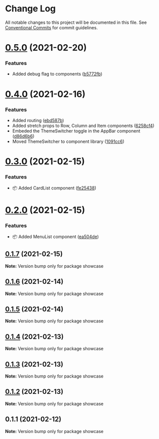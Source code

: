 # Change Log

All notable changes to this project will be documented in this file.
See [Conventional Commits](https://conventionalcommits.org) for commit guidelines.

# [0.5.0](https://github.com/qualipsolutions/snapdev-ui/compare/showcase@0.4.0...showcase@0.5.0) (2021-02-20)


### Features

* Added debug flag to components ([b5772fb](https://github.com/qualipsolutions/snapdev-ui/commit/b5772fb0237fb7914aff742dae30e6891abf66c1))





# [0.4.0](https://github.com/qualipsolutions/snapdev-ui/compare/showcase@0.3.0...showcase@0.4.0) (2021-02-16)


### Features

* Added routing ([ebd587b](https://github.com/qualipsolutions/snapdev-ui/commit/ebd587b76f02a96ec47c2ac60ce31ad78168ab15))
* Added stretch props to Row, Column and Item components ([6258cf4](https://github.com/qualipsolutions/snapdev-ui/commit/6258cf4e39de33b33858e580ca5343b85cd8ea78))
* Embeded the ThemeSwitcher toggle in the AppBar component ([d86d6b6](https://github.com/qualipsolutions/snapdev-ui/commit/d86d6b6f4965015da17f8e854f5a77fc3b10058f))
* Moved ThemeSwitcher to component library ([1091cc6](https://github.com/qualipsolutions/snapdev-ui/commit/1091cc6b5e54fb6281b19f35d6c45cb77933e2aa))





# [0.3.0](https://github.com/qualipsolutions/snapdev-ui/compare/showcase@0.2.0...showcase@0.3.0) (2021-02-15)


### Features

* :package: Added CardList component ([fe25438](https://github.com/qualipsolutions/snapdev-ui/commit/fe25438151b0333d1a6cd2a078a0656d0377875e))





# [0.2.0](https://github.com/qualipsolutions/snapdev-ui/compare/showcase@0.1.7...showcase@0.2.0) (2021-02-15)


### Features

* :package: Added MenuList component ([ea504de](https://github.com/qualipsolutions/snapdev-ui/commit/ea504de3815e0bdb778c42b8085954e2ab84a1f7))





## [0.1.7](https://github.com/qualipsolutions/snapdev-ui/compare/showcase@0.1.6...showcase@0.1.7) (2021-02-15)

**Note:** Version bump only for package showcase





## [0.1.6](https://github.com/qualipsolutions/snapdev-ui/compare/showcase@0.1.5...showcase@0.1.6) (2021-02-14)

**Note:** Version bump only for package showcase





## [0.1.5](https://github.com/qualipsolutions/snapdev-ui/compare/showcase@0.1.4...showcase@0.1.5) (2021-02-14)

**Note:** Version bump only for package showcase





## [0.1.4](https://github.com/qualipsolutions/snapdev-ui/compare/showcase@0.1.3...showcase@0.1.4) (2021-02-13)

**Note:** Version bump only for package showcase





## [0.1.3](https://github.com/qualipsolutions/snapdev-ui/compare/showcase@0.1.2...showcase@0.1.3) (2021-02-13)

**Note:** Version bump only for package showcase





## [0.1.2](https://github.com/qualipsolutions/snapdev-ui/compare/showcase@0.1.1...showcase@0.1.2) (2021-02-13)

**Note:** Version bump only for package showcase





## 0.1.1 (2021-02-12)

**Note:** Version bump only for package showcase
